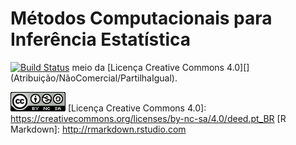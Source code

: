 # Métodos Computacionais para Inferência Estatística 

[![Build Status](https://travis-ci.org/fernandomayer/ce001n-2017-1.svg)](https://travis-ci.org/fernandomayer/ce001n-2017-1)  meio da [Licença Creative Commons 4.0][]
(Atribuição/NãoComercial/PartilhaIgual).

![Licença Creative Commons 4.0](img/CC_by-nc-sa_88x31.png)
[Licença Creative Commons 4.0]: https://creativecommons.org/licenses/by-nc-sa/4.0/deed.pt_BR
[R Markdown]: http://rmarkdown.rstudio.com
